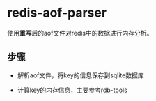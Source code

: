# redis-aof-parser

使用**重写**后的aof文件对redis中的数据进行内存分析。

## 步骤

- 解析aof文件，将key的信息保存到sqlite数据库

- 计算key的内存信息，主要参考[rdb-tools](https://github.com/sripathikrishnan/redis-rdb-tools)
